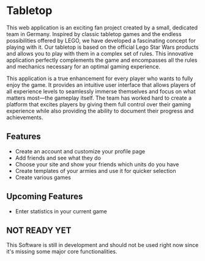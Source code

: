 # Tabletop
This web application is an exciting fan project created by a small, dedicated team in Germany. Inspired by classic tabletop games and the endless possibilities offered by LEGO, we have developed a fascinating concept for playing with it. Our tabletop is based on the official Lego Star Wars products and allows you to play with them in a complex set of rules. This innovative application perfectly complements the game and encompasses all the rules and mechanics necessary for an optimal gaming experience.

This application is a true enhancement for every player who wants to fully enjoy the game. It provides an intuitive user interface that allows players of all experience levels to seamlessly immerse themselves and focus on what matters most—the gameplay itself. The team has worked hard to create a platform that excites players by giving them full control over their gaming experience while also providing the ability to document their progress and achievements.

## Features
* Create an account and customize your profile page
* Add friends and see what they do
* Choose your site and show your friends which units do you have
* Create templates of your armies and use it for quicker selection
* Create various games

## Upcoming Features
* Enter statistics in your current game

## NOT READY YET
This Software is still in development and should not be used right now since it's missing some major core functionalities.
